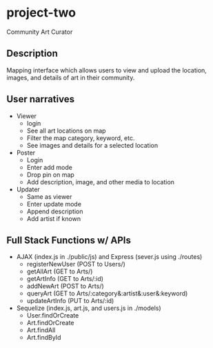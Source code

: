 # project-two
Community Art Curator

## Description
Mapping interface which allows users to view and upload the location, images, and details of art in their community.

## User narratives
* Viewer
  - login
  - See all art locations on map
  - Filter the map category, keyword, etc.
  - See images and details for a selected location
* Poster
  - Login
  - Enter add mode
  - Drop pin on map
  - Add description, image, and other media to location
* Updater
  - Same as viewer
  - Enter update mode
  - Append description
  - Add artist if known
  
## Full Stack Functions w/ APIs
* AJAX (index.js in ./public/js) and Express (sever.js using ./routes)
  - registerNewUser (POST to Users/)
  - getAllArt (GET to Arts/)
  - getArtInfo (GET to Arts/:id)
  - addNewArt (POST to Arts/)
  - queryArt (GET to Arts/:category&:artist&:user&:keyword)
  - updateArtInfo (PUT to Arts/:id)
* Sequelize (index.js, art.js, and users.js in ./models)
  - User.findOrCreate
  - Art.findOrCreate
  - Art.findAll
  - Art.findById